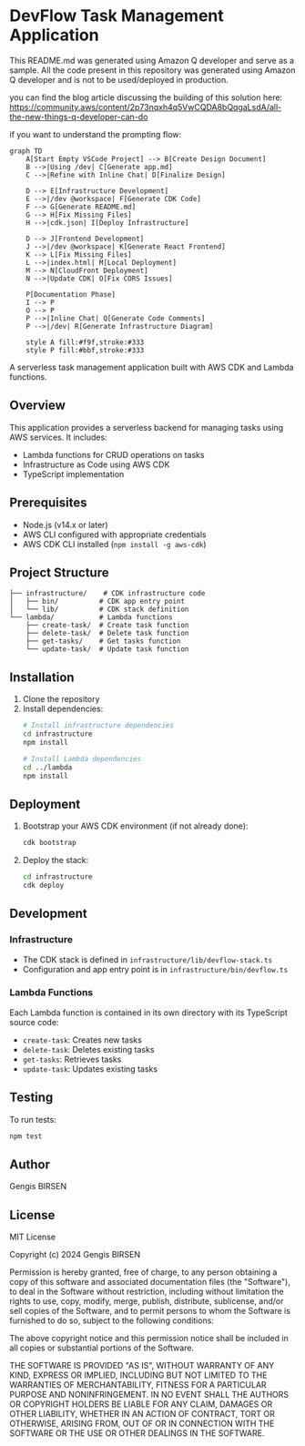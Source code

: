 # DevFlow Task Management Application
This README.md was generated using Amazon Q developer and serve as a sample.
All the code present in this repository was generated using Amazon Q developer and is not to be used/deployed in production.

you can find the blog article discussing the building of this solution here: https://community.aws/content/2p73nqxh4q5VwCQDA8bQqgaLsdA/all-the-new-things-q-developer-can-do

if you want to understand the prompting flow:
```mermaid
graph TD
    A[Start Empty VSCode Project] --> B[Create Design Document]
    B -->|Using /dev| C[Generate app.md]
    C -->|Refine with Inline Chat| D[Finalize Design]
    
    D --> E[Infrastructure Development]
    E -->|/dev @workspace| F[Generate CDK Code]
    F --> G[Generate README.md]
    G --> H[Fix Missing Files]
    H -->|cdk.json| I[Deploy Infrastructure]
    
    D --> J[Frontend Development]
    J -->|/dev @workspace| K[Generate React Frontend]
    K --> L[Fix Missing Files]
    L -->|index.html| M[Local Deployment]
    M --> N[CloudFront Deployment]
    N -->|Update CDK| O[Fix CORS Issues]
    
    P[Documentation Phase]
    I --> P
    O --> P
    P -->|Inline Chat| Q[Generate Code Comments]
    P -->|/dev| R[Generate Infrastructure Diagram]
    
    style A fill:#f9f,stroke:#333
    style P fill:#bbf,stroke:#333
```

A serverless task management application built with AWS CDK and Lambda functions.

## Overview

This application provides a serverless backend for managing tasks using AWS services. It includes:
- Lambda functions for CRUD operations on tasks
- Infrastructure as Code using AWS CDK
- TypeScript implementation

## Prerequisites

- Node.js (v14.x or later)
- AWS CLI configured with appropriate credentials
- AWS CDK CLI installed (`npm install -g aws-cdk`)

## Project Structure

```
├── infrastructure/    # CDK infrastructure code
│   ├── bin/          # CDK app entry point
│   └── lib/          # CDK stack definition
└── lambda/           # Lambda functions
    ├── create-task/  # Create task function
    ├── delete-task/  # Delete task function
    ├── get-tasks/    # Get tasks function
    └── update-task/  # Update task function
```

## Installation

1. Clone the repository
2. Install dependencies:
   ```bash
   # Install infrastructure dependencies
   cd infrastructure
   npm install

   # Install Lambda dependencies
   cd ../lambda
   npm install
   ```

## Deployment

1. Bootstrap your AWS CDK environment (if not already done):
   ```bash
   cdk bootstrap
   ```

2. Deploy the stack:
   ```bash
   cd infrastructure
   cdk deploy
   ```

## Development

### Infrastructure
- The CDK stack is defined in `infrastructure/lib/devflow-stack.ts`
- Configuration and app entry point is in `infrastructure/bin/devflow.ts`

### Lambda Functions
Each Lambda function is contained in its own directory with its TypeScript source code:
- `create-task`: Creates new tasks
- `delete-task`: Deletes existing tasks
- `get-tasks`: Retrieves tasks
- `update-task`: Updates existing tasks

## Testing

To run tests:
```bash
npm test
```

## Author

Gengis BIRSEN

## License

MIT License

Copyright (c) 2024 Gengis BIRSEN

Permission is hereby granted, free of charge, to any person obtaining a copy
of this software and associated documentation files (the "Software"), to deal
in the Software without restriction, including without limitation the rights
to use, copy, modify, merge, publish, distribute, sublicense, and/or sell
copies of the Software, and to permit persons to whom the Software is
furnished to do so, subject to the following conditions:

The above copyright notice and this permission notice shall be included in all
copies or substantial portions of the Software.

THE SOFTWARE IS PROVIDED "AS IS", WITHOUT WARRANTY OF ANY KIND, EXPRESS OR
IMPLIED, INCLUDING BUT NOT LIMITED TO THE WARRANTIES OF MERCHANTABILITY,
FITNESS FOR A PARTICULAR PURPOSE AND NONINFRINGEMENT. IN NO EVENT SHALL THE
AUTHORS OR COPYRIGHT HOLDERS BE LIABLE FOR ANY CLAIM, DAMAGES OR OTHER
LIABILITY, WHETHER IN AN ACTION OF CONTRACT, TORT OR OTHERWISE, ARISING FROM,
OUT OF OR IN CONNECTION WITH THE SOFTWARE OR THE USE OR OTHER DEALINGS IN THE
SOFTWARE.